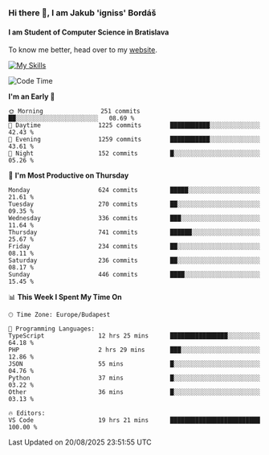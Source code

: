 ### Hi there 👋, I am Jakub 'igniss' Bordáš

#### I am Student of Computer Science in Bratislava
To know me better, head over to my [website](https://bordas.sk).

[![My Skills](https://skillicons.dev/icons?i=js,typescript,html,css,figma,svelte,vue,next,postgresql,nest,express,nodejs)](https://bordas.sk)


<!--START_SECTION:waka-->
![Code Time](http://img.shields.io/badge/Code%20Time-2%2C056%20hrs%2055%20mins-blue)

**I'm an Early 🐤** 

```text
🌞 Morning                251 commits         ██░░░░░░░░░░░░░░░░░░░░░░░   08.69 % 
🌆 Daytime                1225 commits        ███████████░░░░░░░░░░░░░░   42.43 % 
🌃 Evening                1259 commits        ███████████░░░░░░░░░░░░░░   43.61 % 
🌙 Night                  152 commits         █░░░░░░░░░░░░░░░░░░░░░░░░   05.26 % 
```
📅 **I'm Most Productive on Thursday** 

```text
Monday                   624 commits         █████░░░░░░░░░░░░░░░░░░░░   21.61 % 
Tuesday                  270 commits         ██░░░░░░░░░░░░░░░░░░░░░░░   09.35 % 
Wednesday                336 commits         ███░░░░░░░░░░░░░░░░░░░░░░   11.64 % 
Thursday                 741 commits         ██████░░░░░░░░░░░░░░░░░░░   25.67 % 
Friday                   234 commits         ██░░░░░░░░░░░░░░░░░░░░░░░   08.11 % 
Saturday                 236 commits         ██░░░░░░░░░░░░░░░░░░░░░░░   08.17 % 
Sunday                   446 commits         ████░░░░░░░░░░░░░░░░░░░░░   15.45 % 
```


📊 **This Week I Spent My Time On** 

```text
🕑︎ Time Zone: Europe/Budapest

💬 Programming Languages: 
TypeScript               12 hrs 25 mins      ████████████████░░░░░░░░░   64.18 % 
PHP                      2 hrs 29 mins       ███░░░░░░░░░░░░░░░░░░░░░░   12.86 % 
JSON                     55 mins             █░░░░░░░░░░░░░░░░░░░░░░░░   04.76 % 
Python                   37 mins             █░░░░░░░░░░░░░░░░░░░░░░░░   03.22 % 
Other                    36 mins             █░░░░░░░░░░░░░░░░░░░░░░░░   03.13 % 

🔥 Editors: 
VS Code                  19 hrs 21 mins      █████████████████████████   100.00 % 
```


 Last Updated on 20/08/2025 23:51:55 UTC
<!--END_SECTION:waka-->
